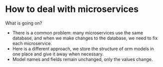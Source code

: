 # How to deal with microservices

What is going on?

- There is a common problem: many microservices use the same database, and when we make changes to the database, we need to fix each microservice.
- Here is a different approach, we store the structure of orm models in one place and give it away when necessary.
- Model names and fields remain unchanged, only the values change.
